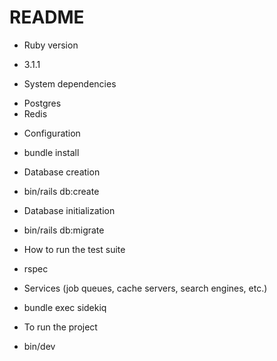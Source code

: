 # README

* Ruby version
- 3.1.1
* System dependencies
- Postgres
- Redis
* Configuration
- bundle install
* Database creation
- bin/rails db:create
* Database initialization
- bin/rails db:migrate
* How to run the test suite
- rspec
* Services (job queues, cache servers, search engines, etc.)
- bundle exec sidekiq
* To run the project
- bin/dev
